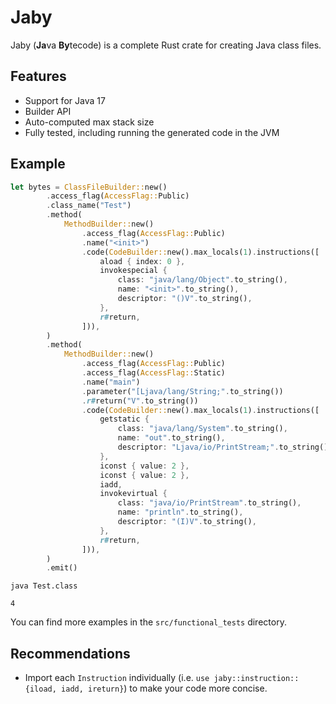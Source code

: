 # Jaby

Jaby (**Ja**va **By**tecode) is a complete Rust crate for creating Java class files.

## Features

- Support for Java 17
- Builder API
- Auto-computed max stack size
- Fully tested, including running the generated code in the JVM

## Example

```rust
let bytes = ClassFileBuilder::new()
        .access_flag(AccessFlag::Public)
        .class_name("Test")
        .method(
            MethodBuilder::new()
                .access_flag(AccessFlag::Public)
                .name("<init>")
                .code(CodeBuilder::new().max_locals(1).instructions([
                    aload { index: 0 },
                    invokespecial {
                        class: "java/lang/Object".to_string(),
                        name: "<init>".to_string(),
                        descriptor: "()V".to_string(),
                    },
                    r#return,
                ])),
        )
        .method(
            MethodBuilder::new()
                .access_flag(AccessFlag::Public)
                .access_flag(AccessFlag::Static)
                .name("main")
                .parameter("[Ljava/lang/String;".to_string())
                .r#return("V".to_string())
                .code(CodeBuilder::new().max_locals(1).instructions([
                    getstatic {
                        class: "java/lang/System".to_string(),
                        name: "out".to_string(),
                        descriptor: "Ljava/io/PrintStream;".to_string(),
                    },
                    iconst { value: 2 },
                    iconst { value: 2 },
                    iadd,
                    invokevirtual {
                        class: "java/io/PrintStream".to_string(),
                        name: "println".to_string(),
                        descriptor: "(I)V".to_string(),
                    },
                    r#return,
                ])),
        )
        .emit()
```

```
java Test.class
```

```
4
```

You can find more examples in the `src/functional_tests` directory.

## Recommendations

- Import each `Instruction` individually (i.e. `use jaby::instruction::{iload, iadd, ireturn}`) to make your code more concise.
